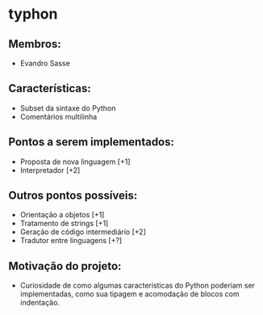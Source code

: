 # typhon
## Membros:
- Evandro Sasse

## Características:
- Subset da sintaxe do Python
- Comentários multilinha

## Pontos a serem implementados:
- Proposta de nova linguagem [+1]
- Interpretador [+2]

## Outros pontos possíveis:
- Orientação a objetos [+1]
- Tratamento de strings [+1]
- Geração de código intermediário [+2]
- Tradutor entre linguagens [+?]

## Motivação do projeto:
- Curiosidade de como algumas características do Python poderiam ser implementadas,
como sua tipagem e acomodação de blocos com indentação.
